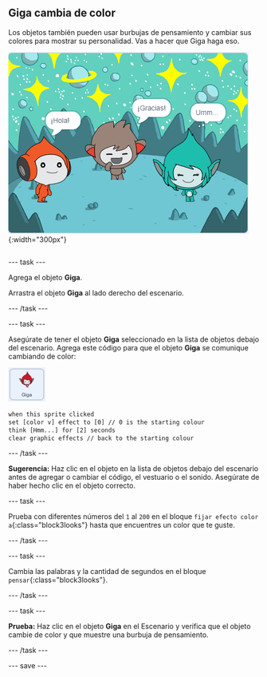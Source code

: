## Giga cambia de color

<div style="display: flex; flex-wrap: wrap">
<div style="flex-basis: 200px; flex-grow: 1; margin-right: 15px;">
Los objetos también pueden usar burbujas de pensamiento y cambiar sus colores para mostrar su personalidad. Vas a hacer que Giga haga eso.
</div>
<div>

![El objeto Giga pensando, "Umm...".](images/giga-step2.png){:width="300px"}

</div>
</div>

--- task ---

Agrega el objeto **Giga**.

Arrastra el objeto **Giga** al lado derecho del escenario.

--- /task ---

--- task ---

Asegúrate de tener el objeto **Giga** seleccionado en la lista de objetos debajo del escenario. Agrega este código para que el objeto **Giga** se comunique cambiando de color:

![El objeto Giga.](images/giga-sprite.png)

```blocks3
when this sprite clicked
set [color v] effect to [0] // 0 is the starting colour
think [Hmm...] for [2] seconds 
clear graphic effects // back to the starting colour
```

--- /task ---

**Sugerencia:** Haz clic en el objeto en la lista de objetos debajo del escenario antes de agregar o cambiar el código, el vestuario o el sonido. Asegúrate de haber hecho clic en el objeto correcto.

--- task ---

Prueba con diferentes números del `1` al `200` en el bloque `fijar efecto color a`{:class="block3looks"} hasta que encuentres un color que te guste.

--- /task ---

--- task ---

Cambia las palabras y la cantidad de segundos en el bloque `pensar`{:class="block3looks"}.

--- /task ---

--- task ---

**Prueba:** Haz clic en el objeto **Giga** en el Escenario y verifica que el objeto cambie de color y que muestre una burbuja de pensamiento.

--- /task ---

--- save ---
